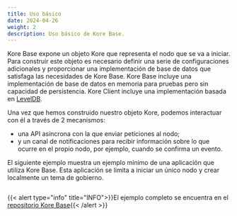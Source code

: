 ```yaml
---
title: Uso básico
date: 2024-04-26
weight: 2
description: Uso básico de Kore Base.
---
```

Kore Base expone un objeto Kore que representa el nodo que se va a iniciar. Para construir este objeto es necesario definir una serie de configuraciones adicionales y proporcionar una implementación de base de datos que satisfaga las necesidades de Kore Base. Kore Base incluye una implementación de base de datos en memoria para pruebas pero sin capacidad de persistencia. Kore Client incluye una implementación basada en [LevelDB](./taple-client.md#database). 

Una vez que hemos construido nuestro objeto Kore, podemos interactuar con él a través de 2 mecanismos:
- una API asíncrona con la que enviar peticiones al nodo;
- y un canal de notificaciones para recibir información sobre lo que ocurre en el propio nodo, por ejemplo, cuando se confirma un evento. 

El siguiente ejemplo muestra un ejemplo mínimo de una aplicación que utiliza Kore Base. Esta aplicación se limita a iniciar un único nodo y crear localmente un tema de gobierno. 

```rust 

```

{{< alert type="info" title="INFO">}}El ejemplo completo se encuentra en el [repositorio Kore Base](https://github.com/opencanarias/taple-core){{< /alert >}}